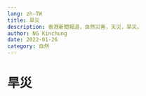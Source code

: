```yaml
---
lang: zh-TW
title: 旱災
description: 香港新聞報道，自然災害，天災，旱災。
author: NG Kinchung
date: 2022-01-26
category: 自然
---
```


# 旱災